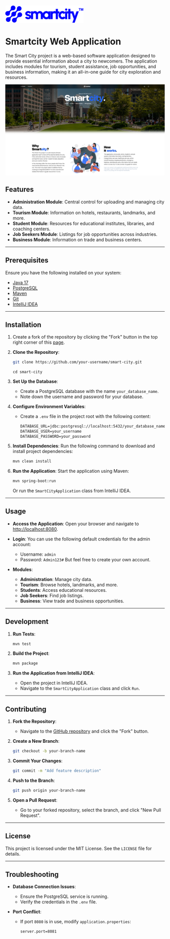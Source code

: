 ![Smartcity Logo](./src/main/resources/static/images/logo-text-smc-primary.svg)

# **Smartcity Web Application**
The Smart City project is a web-based software application designed to provide essential information about a city to
newcomers. The application includes modules for tourism, student assistance, job opportunities, and business
information, making it an all-in-one guide for city exploration and resources.

![Smartcity Home page](./src/main/resources/static/images/home.png)

## **Features**

- **Administration Module**: Central control for uploading and managing city data.
- **Tourism Module**: Information on hotels, restaurants, landmarks, and more.
- **Student Module**: Resources for educational institutes, libraries, and coaching centers.
- **Job Seekers Module**: Listings for job opportunities across industries.
- **Business Module**: Information on trade and business centers.

---

## **Prerequisites**

Ensure you have the following installed on your system:

- [Java 17](https://www.oracle.com/java/technologies/javase-jdk17-downloads.html)
- [PostgreSQL](https://www.postgresql.org/download/)
- [Maven](https://maven.apache.org/download.cgi)
- [Git](https://git-scm.com/)
- [IntelliJ IDEA](https://www.jetbrains.com/idea/)

---

## **Installation**

1. Create a fork of the repository by clicking the "Fork" button in the top right corner of
   this [page](https://github.com/Joel-Fah/smartcity).
2. **Clone the Repository**:
   ```bash
   git clone https://github.com/your-username/smart-city.git
   ```
   ```
   cd smart-city
   ```
3. **Set Up the Database**:
    - Create a PostgreSQL database with the name `your_database_name`.
    - Note down the username and password for your database.

4. **Configure Environment Variables**:
    - Create a `.env` file in the project root with the following content:
      ```plaintext
      DATABASE_URL=jdbc:postgresql://localhost:5432/your_database_name
      DATABASE_USER=your_username
      DATABASE_PASSWORD=your_password
      ```

5. **Install Dependencies**:
   Run the following command to download and install project dependencies:
   ```bash
   mvn clean install
   ```

6. **Run the Application**:
   Start the application using Maven:
   ```bash
   mvn spring-boot:run
   ```
   Or run the `SmartCityApplication` class from IntelliJ IDEA.

---

## **Usage**

- **Access the Application**:
  Open your browser and navigate to [http://localhost:8080](http://localhost:8080).

- **Login**:
  You can use the following default credentials for the admin account:
    - Username: `admin`
    - Password: `Admin123#`
      But feel free to create your own account.


- **Modules**:
    - **Administration**: Manage city data.
    - **Tourism**: Browse hotels, landmarks, and more.
    - **Students**: Access educational resources.
    - **Job Seekers**: Find job listings.
    - **Business**: View trade and business opportunities.

---

## **Development**

1. **Run Tests**:
   ```bash
   mvn test
   ```

2. **Build the Project**:
   ```bash
   mvn package
   ```

3. **Run the Application from IntelliJ IDEA**:
    - Open the project in IntelliJ IDEA.
    - Navigate to the `SmartCityApplication` class and click `Run`.

---

## **Contributing**

1. **Fork the Repository**:
    - Navigate to the [GitHub repository](https://github.com/Joel-Fah/smartcity) and click the "Fork" button.

2. **Create a New Branch**:
   ```bash
   git checkout -b your-branch-name
   ```

3. **Commit Your Changes**:
   ```bash
   git commit -m "Add feature description"
   ```

4. **Push to the Branch**:
   ```bash
   git push origin your-branch-name
   ```

5. **Open a Pull Request**:
    - Go to your forked repository, select the branch, and click "New Pull Request".

---

## **License**

This project is licensed under the MIT License. See the `LICENSE` file for details.

---

## **Troubleshooting**

- **Database Connection Issues**:
    - Ensure the PostgreSQL service is running.
    - Verify the credentials in the `.env` file.

- **Port Conflict**:
    - If port `8080` is in use, modify `application.properties`:
      ```properties
      server.port=8081
      ```

